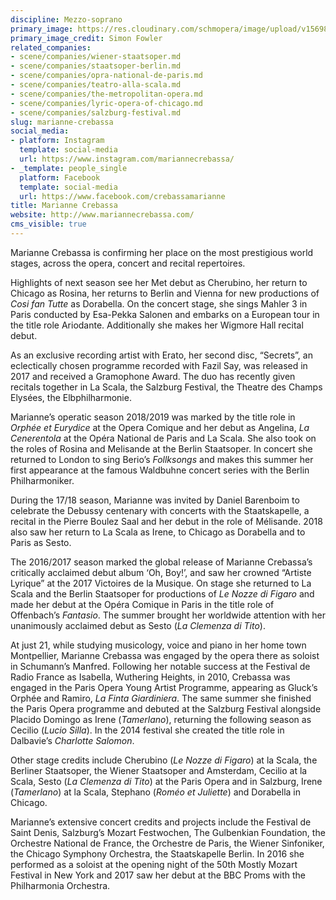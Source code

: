 ```yaml
---
discipline: Mezzo-soprano
primary_image: https://res.cloudinary.com/schmopera/image/upload/v1569890528/media/2019/10/1R3A2958_Marianne_Crebassa_Simon_Fowler_cpqbvb.jpg
primary_image_credit: Simon Fowler
related_companies:
- scene/companies/wiener-staatsoper.md
- scene/companies/staatsoper-berlin.md
- scene/companies/opra-national-de-paris.md
- scene/companies/teatro-alla-scala.md
- scene/companies/the-metropolitan-opera.md
- scene/companies/lyric-opera-of-chicago.md
- scene/companies/salzburg-festival.md
slug: marianne-crebassa
social_media:
- platform: Instagram
  template: social-media
  url: https://www.instagram.com/mariannecrebassa/
- _template: people_single
  platform: Facebook
  template: social-media
  url: https://www.facebook.com/crebassamarianne
title: Marianne Crebassa
website: http://www.mariannecrebassa.com/
cms_visible: true
---
```

Marianne Crebassa is confirming her place on the most prestigious world stages, across the opera, concert and recital repertoires.   

Highlights of next season see her Met debut as Cherubino, her return to Chicago as Rosina, her returns to Berlin and Vienna for new productions of _Cosi fan Tutte_ as Dorabella. On the concert stage, she sings Mahler 3 in Paris conducted by Esa-Pekka Salonen and embarks on a European tour in the title role Ariodante.  Additionally she makes her Wigmore Hall recital debut.    

As an exclusive recording artist with Erato, her second disc, “Secrets”, an eclectically chosen programme recorded with Fazil Say, was released in 2017 and received a Gramophone Award.   The duo has recently given recitals together in La Scala, the Salzburg Festival, the Theatre des Champs Elysées, the Elbphilharmonie.

Marianne’s operatic season 2018/2019 was marked by the title role in _Orphée et Eurydice_ at the Opera Comique and her debut as Angelina, _La Cenerentola_ at the Opéra National de Paris and La Scala.  She also took on the roles of Rosina and Melisande at the Berlin Staatsoper.  In concert she returned to London to sing Berio’s _Follksongs_ and makes this summer her first appearance at the famous Waldbuhne concert series with the Berlin Philharmoniker.

During the 17/18 season, Marianne was invited by Daniel Barenboim to celebrate the Debussy centenary with concerts with the Staatskapelle, a recital in the Pierre Boulez Saal and her debut in the role of Mélisande. 2018 also saw her return to La Scala as Irene, to Chicago as Dorabella and to Paris as Sesto.

The 2016/2017 season marked the global release of Marianne Crebassa’s critically acclaimed debut album ‘Oh, Boy!’, and saw her crowned “Artiste Lyrique” at the 2017 Victoires de la Musique. On stage she returned to La Scala and the Berlin Staatsoper for productions of _Le Nozze di Figaro_ and made her debut at the Opéra Comique in Paris in the title role of Offenbach’s _Fantasio_.  The summer brought her worldwide attention with her unanimously acclaimed debut as Sesto (_La Clemenza di Tito_).

At just 21, while studying musicology, voice and piano in her home town Montpellier, Marianne Crebassa was engaged by the opera there as soloist in Schumann’s Manfred. Following her notable success at the Festival de Radio France as Isabella, Wuthering Heights, in 2010, Crebassa was engaged in the Paris Opera Young Artist Programme, appearing as Gluck’s Orphée and Ramiro, _La Finta Giardiniera_. The same summer she finished the Paris Opera programme and debuted at the Salzburg Festival alongside Placido Domingo as Irene (_Tamerlano_), returning the following season as Cecilio (_Lucio Silla_). In the 2014 festival she created the title role in Dalbavie’s _Charlotte Salomon_.

 Other stage credits include Cherubino (_Le Nozze di Figaro_) at la Scala, the Berliner Staatsoper, the Wiener Staatsoper and  Amsterdam, Cecilio at la Scala, Sesto (_La Clemenza di Tito_) at the Paris Opera and in Salzburg, Irene (_Tamerlano_) at la Scala, Stephano (_Roméo et Juliette_) and Dorabella in Chicago.

Marianne’s extensive concert credits and projects include the Festival de Saint Denis, Salzburg’s Mozart Festwochen, The Gulbenkian Foundation, the Orchestre National de France, the Orchestre de Paris, the Wiener Sinfoniker, the Chicago Symphony Orchestra, the Staatskapelle Berlin. In 2016 she performed as a soloist at the opening night of the 50th Mostly Mozart Festival in New York and 2017 saw her debut at the BBC Proms with the Philharmonia Orchestra.